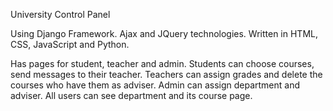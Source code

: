 University Control Panel

Using Django Framework. Ajax and JQuery technologies.
Written in HTML, CSS, JavaScript and Python.

Has pages for student, teacher and admin.
Students can choose courses, send messages to their teacher.
Teachers can assign grades and delete the courses who have them as adviser.
Admin can assign department and adviser.
All users can see department and its course page.
